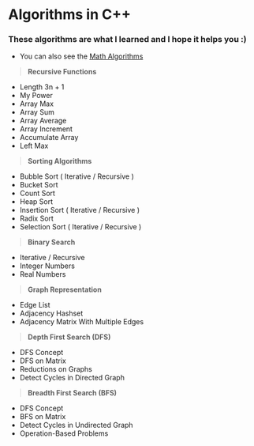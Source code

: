 # Algorithms in C++

### These algorithms are what I learned and I hope it helps you :)

* You can also see the [Math Algorithms](https://github.com/Ali-Elshorpagi/math_algorithms)

> **Recursive Functions**
   - Length 3n + 1
   - My Power
   - Array Max
   - Array Sum
   - Array Average
   - Array Increment
   - Accumulate Array
   - Left Max 

> **Sorting Algorithms**
   - Bubble Sort ( Iterative / Recursive )
   - Bucket Sort
   - Count Sort
   - Heap Sort
   - Insertion Sort ( Iterative / Recursive )
   - Radix Sort
   - Selection Sort ( Iterative / Recursive )
   
> **Binary Search**
   - Iterative / Recursive
   - Integer Numbers
   - Real Numbers

> **Graph Representation**
   - Edge List
   - Adjacency Hashset
   - Adjacency Matrix With Multiple Edges

> **Depth First Search (DFS)**
   - DFS Concept
   - DFS on Matrix
   - Reductions on Graphs
   - Detect Cycles in Directed Graph

> **Breadth First Search (BFS)**
   - DFS Concept
   - BFS on Matrix
   - Detect Cycles in Undirected Graph
   - Operation-Based Problems
